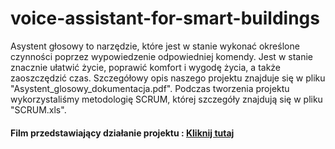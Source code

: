 # voice-assistant-for-smart-buildings
Asystent głosowy to narzędzie, które jest w stanie wykonać określone czynności poprzez wypowiedzenie odpowiedniej komendy. Jest w stanie znacznie ułatwić życie, poprawić komfort i wygodę życia, a także zaoszczędzić czas. Szczegółowy opis naszego projektu znajduje się w pliku "Asystent_glosowy_dokumentacja.pdf". Podczas tworzenia projektu wykorzystaliśmy metodologię SCRUM, której szczegóły znajdują się w pliku "SCRUM.xls".
#### Film przedstawiający działanie projektu : [Kliknij tutaj](https://www.youtube.com/watch?v=_gPBFD0bUVg)